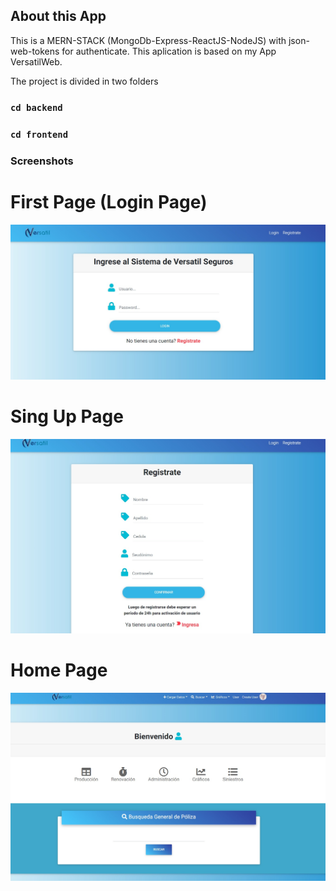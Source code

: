 ## About this App

This is a MERN-STACK (MongoDb-Express-ReactJS-NodeJS) with json-web-tokens for authenticate.
This aplication is based on my App VersatilWeb.

The project is divided in two folders

### `cd backend`
### `cd frontend` 

### Screenshots

# First Page (Login Page)
![](screenshot.jpg)

# Sing Up Page
![](screenshot1.jpg)

# Home Page
![](screenshot2.jpg)
